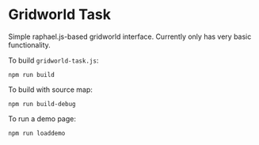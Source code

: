 # Gridworld Task
Simple raphael.js-based gridworld interface. Currently only has
very basic functionality.


To build `gridworld-task.js`:
```
npm run build
```

To build with source map:
```
npm run build-debug
```

To run a demo page:
```
npm run loaddemo
```